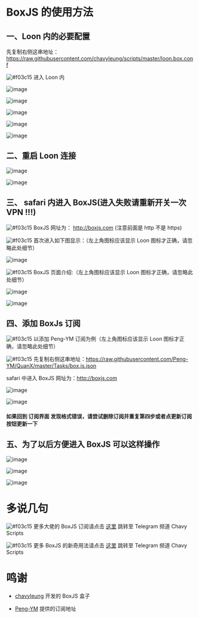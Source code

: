 # BoxJS 的使用方法

## 一、Loon 内的必要配置

先复制右侧这串地址：https://raw.githubusercontent.com/chavyleung/scripts/master/loon.box.conf

![#f03c15](https://placehold.it/15/f03c15/000000?text=+) 进入 Loon 内

![image](https://raw.githubusercontent.com/chiupam/tutorial-image/master/Loon/Remote_Script.png)

![image](https://raw.githubusercontent.com/chiupam/tutorial-image/master/Loon/Remote_Script_1.jpg)

![image](https://raw.githubusercontent.com/chiupam/tutorial-image/master/Loon/Remote_Script_2.jpg)

![image](https://raw.githubusercontent.com/chiupam/tutorial-image/master/Loon/Remote_Script_BoxJs_1.jpg)

![image](https://raw.githubusercontent.com/chiupam/tutorial-image/master/Loon/Remote_Script_BoxJs_2.jpg)

## 二、重启 Loon 连接

![image](https://raw.githubusercontent.com/chiupam/tutorial-image/master/Loon/STOP.jpg)

![image](https://raw.githubusercontent.com/chiupam/tutorial-image/master/Loon/START.jpg)

## 三、 safari 内进入 BoxJS(进入失败请重新开关一次 VPN !!!)

![#f03c15](https://placehold.it/15/f03c15/000000?text=+) BoxJS 网址为： http://boxjs.com (注意前面是 http 不是 https)

![#f03c15](https://placehold.it/15/f03c15/000000?text=+) 首次进入如下图显示：（左上角图标应该显示 Loon 图标才正确，请忽略此处细节）

![image](https://raw.githubusercontent.com/chiupam/tutorial-image/master/QuantumultX/BoxJS_yingyong_1.png)

![#f03c15](https://placehold.it/15/f03c15/000000?text=+) BoxJS 页面介绍:（左上角图标应该显示 Loon 图标才正确，请忽略此处细节）

![image](https://raw.githubusercontent.com/chiupam/tutorial-image/master/QuantumultX/BoxJS_yingyong_2.png)

![image](https://raw.githubusercontent.com/chiupam/tutorial-image/master/QuantumultX/BoxJS_dingyue.png)

## 四、添加 BoxJs 订阅

![#f03c15](https://placehold.it/15/f03c15/000000?text=+) 以添加 Peng-YM 订阅为例（左上角图标应该显示 Loon 图标才正确，请忽略此处细节）

![#f03c15](https://placehold.it/15/f03c15/000000?text=+) 先复制右侧这串地址：https://raw.githubusercontent.com/Peng-YM/QuanX/master/Tasks/box.js.json

safari 中进入 BoxJS 网址为：http://boxjs.com

![image](https://raw.githubusercontent.com/chiupam/tutorial-image/master/QuantumultX/caiyun_boxjs_2.png)

![image](https://raw.githubusercontent.com/chiupam/tutorial-image/master/QuantumultX/caiyun_boxjs_3.png)

#### 如果回到 订阅界面 发现格式错误，请尝试删除订阅并重复第四步或者点更新订阅按钮更新一下

## 五、为了以后方便进入 BoxJS 可以这样操作

![image](https://raw.githubusercontent.com/chiupam/tutorial-image/master/QuantumultX/BoxJS_5.png)

![image](https://raw.githubusercontent.com/chiupam/tutorial-image/master/QuantumultX/BoxJS_6.png)

![image](https://raw.githubusercontent.com/chiupam/tutorial-image/master/QuantumultX/BoxJS_7.png)

# 多说几句

![#f03c15](https://placehold.it/15/f03c15/000000?text=+) 更多大佬的 BoxJS 订阅请点击 [这里](https://t.me/chavyscripts/66) 跳转至 Telegram 频道 Chavy Scripts

![#f03c15](https://placehold.it/15/f03c15/000000?text=+) 更多 BoxJS 的新奇用法请点击 [这里](https://t.me/chavyscripts) 跳转至 Telegram 频道 Chavy Scripts

# 鸣谢

- [chavyleung](https://github.com/chavyleung) 开发的 BoxJS 盒子

- [Peng-YM](https://github.com/Peng-YM) 提供的订阅地址
